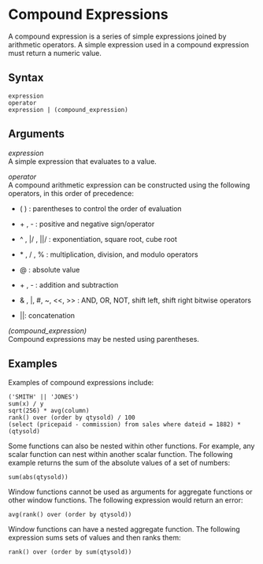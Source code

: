 # Compound Expressions<a name="r_compound_expressions"></a>

A compound expression is a series of simple expressions joined by arithmetic operators\. A simple expression used in a compound expression must return a numeric value\.

## Syntax<a name="r_compound_expressions-synopsis"></a>

```
expression 
operator 
expression | (compound_expression)
```

## Arguments<a name="r_compound_expressions-arguments"></a>

 *expression*   
A simple expression that evaluates to a value\.

 *operator*   
 A compound arithmetic expression can be constructed using the following operators, in this order of precedence:  

+ \( \) : parentheses to control the order of evaluation

+ \+ , \- : positive and negative sign/operator

+  ^ , |/ , ||/ : exponentiation, square root, cube root

+ \* , / , % : multiplication, division, and modulo operators

+  @ : absolute value

+ \+ , \- : addition and subtraction

+ & , |, \#, \~, <<, >> : AND, OR, NOT, shift left, shift right bitwise operators

+ ||: concatenation

 *\(compound\_expression\)*   
Compound expressions may be nested using parentheses\.

## Examples<a name="r_compound_expressions-examples"></a>

Examples of compound expressions include:

```
('SMITH' || 'JONES')
sum(x) / y
sqrt(256) * avg(column)
rank() over (order by qtysold) / 100
(select (pricepaid - commission) from sales where dateid = 1882) * (qtysold)
```

Some functions can also be nested within other functions\. For example, any scalar function can nest within another scalar function\. The following example returns the sum of the absolute values of a set of numbers:

```
sum(abs(qtysold))
```

Window functions cannot be used as arguments for aggregate functions or other window functions\. The following expression would return an error:

```
avg(rank() over (order by qtysold))
```

Window functions can have a nested aggregate function\. The following expression sums sets of values and then ranks them:

```
rank() over (order by sum(qtysold))
```